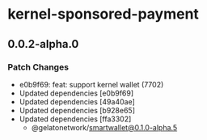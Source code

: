 # kernel-sponsored-payment

## 0.0.2-alpha.0

### Patch Changes

- e0b9f69: feat: support kernel wallet (7702)
- Updated dependencies [e0b9f69]
- Updated dependencies [49a40ae]
- Updated dependencies [b928e65]
- Updated dependencies [ffa3302]
  - @gelatonetwork/smartwallet@0.1.0-alpha.5
